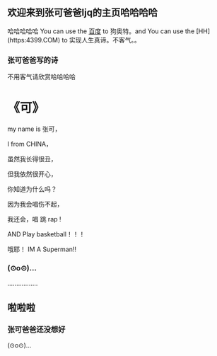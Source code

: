 ## 欢迎来到张可爸爸ljq的主页哈哈哈哈
哈哈哈哈哈
You can use the [百度](https://baidu.com) to 狗奥特。and You can use the [HH] (https:4399.COM) to 实现人生真谛。不客气。。
 


### 张可爸爸写的诗

不用客气请欣赏哈哈哈哈

 # 《可》

my name is 张可，

I from CHINA，

虽然我长得很丑，

但我依然很开心，

你知道为什么吗？

因为我会唱伤不起，

我还会，唱 跳 rap !

AND Play basketball！！！

哦耶！  IM A Superman!!


### (⊙o⊙)…
.................

## 啦啦啦
### 张可爸爸还没想好
(⊙o⊙)…
